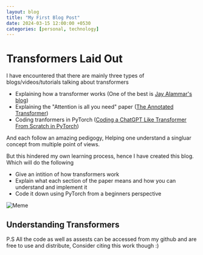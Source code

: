 ```yaml
---
layout: blog
title: "My First Blog Post"
date: 2024-03-15 12:00:00 +0530
categories: [personal, technology]
---
```


# Transformers Laid Out

I have encountered that there are mainly three types of blogs/videos/tutorials talking about transformers 

* Explaining how a transformer works (One of the best is [Jay Alammar's blog](https://jalammar.github.io/illustrated-transformer/))
* Explaining the "Attention is all you need" paper ([The Annotated Transformer](https://nlp.seas.harvard.edu/annotated-transformer/))
* Coding tranformers in PyTorch ([Coding a ChatGPT Like Transformer From Scratch in PyTorch](https://www.youtube.com/watch?v=C9QSpl5nmrY))

And each follow an amazing pedigogy, Helping one understand a singluar concept from multiple point of views.

But this hindered my own learning process, hence I have created this blog. Which will do the following 

<!-- add redirects to each section  -->
* Give an intition of how transformers work 
* Explain what each section of the paper means and how you can understand and implement it 
* Code it down using PyTorch from a beginners perspective 

![Meme](https://imgs.xkcd.com/comics/standards_2x.png)

## Understanding Transformers 




























P.S All the code as well as assests can be accessed from my github and are free to use and distribute, Consider citing this work though :)
